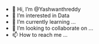 - 👋 Hi, I’m @Yashwanthreddy
- 👀 I’m interested in Data
- 🌱 I’m currently learning ...
- 💞️ I’m looking to collaborate on ...
- 📫 How to reach me ...

<!---
Yashwanthreddyk2199/Yashwanthreddyk2199 is a ✨ special ✨ repository because its `README.md` (this file) appears on your GitHub profile.
You can click the Preview link to take a look at your changes.
--->
